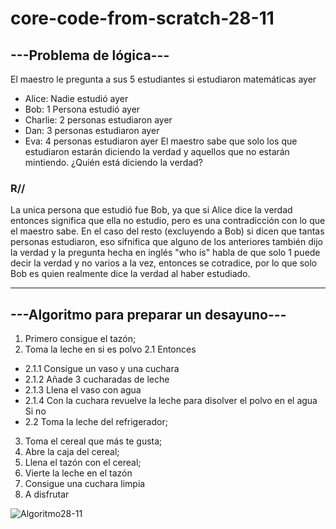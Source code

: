 # core-code-from-scratch-28-11

## ---Problema de lógica---
El maestro le pregunta a sus 5 estudiantes si estudiaron matemáticas ayer
- Alice: Nadie estudió ayer
- Bob: 1 Persona estudió ayer
- Charlie: 2 personas estudiaron ayer
- Dan: 3 personas estudiaron ayer
- Eva: 4 personas estudiaron ayer
El maestro sabe que solo los que estudiaron estarán diciendo la verdad y aquellos que no estarán mintiendo. ¿Quién está diciendo la verdad?

### R// 
La unica persona que estudió fue Bob, ya que si Alice dice la verdad entonces significa que ella no estudio, pero es una contradicción con lo que el maestro sabe. En el caso del resto (excluyendo a Bob) si dicen que tantas personas estudiaron, eso sifnifica que alguno de los anteriores también dijo la verdad y la pregunta hecha en inglés "who is" habla de que solo 1 puede decir la verdad y no varios a la vez, entonces se cotradice, por lo que solo Bob es quien realmente dice la verdad al haber estudiado.

---
## ---Algoritmo para preparar un desayuno---
 1. Primero consigue el tazón;
 2. Toma la leche en si es polvo 
 2.1 Entonces
 - 2.1.1 Consigue un vaso y una cuchara
 - 2.1.2 Añade 3 cucharadas de leche
 - 2.1.3 Llena el vaso con agua
 - 2.1.4 Con la cuchara revuelve la leche para disolver el polvo en el agua
 Si no
 - 2.2 Toma la leche del refrigerador;
 3. Toma el cereal que más te gusta;
 4. Abre la caja del cereal;
 5. Llena el tazón con el cereal;
 6. Vierte la leche en el tazón
 8. Consigue una cuchara limpia
 9. A disfrutar
    

![Algoritmo28-11](https://user-images.githubusercontent.com/92037725/204414073-d19885c9-7dbe-4ced-b361-29847c5cade9.png)
